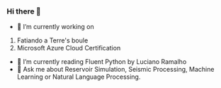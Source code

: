 ### Hi there 👋

<!--
**dabiged/dabiged** is a ✨ _special_ ✨ repository because its `README.md` (this file) appears on your GitHub profile.
- 👯 I’m looking to collaborate on 
- 🤔 I’m looking for help with 
- 📫 How to reach me: ...
- 😄 Pronouns: ...
- ⚡ Fun fact: 
Here are some ideas to get you started:
-->
- 🔭 I’m currently working on 
1. Fatiando a Terre's boule
2. Microsoft Azure Cloud Certification
- 🌱 I’m currently reading Fluent Python by Luciano Ramalho
- 💬 Ask me about Reservoir Simulation, Seismic Processing, Machine Learning or Natural Language Processing.


